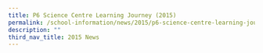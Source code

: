 ```yaml
---
title: P6 Science Centre Learning Journey (2015)
permalink: /school-information/news/2015/p6-science-centre-learning-journey/
description: ""
third_nav_title: 2015 News
---
```

